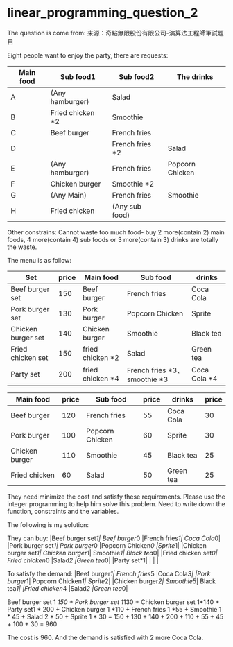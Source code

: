 # linear_programming_question_2
The question is come from: 來源：奇點無限股份有限公司-演算法工程師筆試題目

Eight people want to enjoy the party, there are requests:

|Main food	|Sub food1	|Sub food2	|The drinks|
| ----- | ------ | ------ | ------ |
|A|	(Any hamburger)	|Salad|	|	Coca Cola|
|B|	Fried chicken *2	|Smoothie|		| |
|C|	Beef burger|	French fries|	|	Black tea|
|D|	|	French fries *2|	Salad	|Coca Cola|
|E|	(Any hamburger)|	French fries|	Popcorn Chicken| |	
|F|	Chicken burger|	Smoothie *2|	|	Sprite|
|G|	(Any Main)|	French fries|	Smoothie|	(Any drink)|
|H|	Fried chicken|	(Any sub food)|	|	Sprite|
Other constrains:
Cannot waste too much food- buy 2 more(contain 2) main foods, 4 more(contain 4) sub foods or 3 more(contain 3) drinks are totally the waste.

The menu is as follow:

|Set|	price|	Main food	|Sub food	|drinks|
| ----- | ------ | ------ | ------ | ------ |
|Beef burger set	|150|	Beef burger	|French fries	|Coca Cola|
|Pork burger set	|130|	Pork burger	|Popcorn Chicken|	Sprite|
|Chicken burger set	|140|	Chicken burger	|Smoothie	|Black tea|
|Fried chicken set	|150|	fried chicken *2 |	Salad	|Green tea|
|Party set	|200	|fried chicken *4	|French fries *3、smoothie *3	|Coca Cola *4|

|Main food	|price	|Sub food	|price|	drinks|	price|
| ----- | ------ | ------ | ------ | ------ | ------ |
|Beef burger|	120|	French fries	|55|	Coca Cola|	30|
|Pork burger|	100|	Popcorn Chicken|	60|	Sprite	|30|
|Chicken burger|	110	|Smoothie|	45	|Black tea	|25|
|Fried chicken|	60	|Salad	|50	|Green tea|	25|

They need minimize the cost and satisfy these requirements. Please use the integer programming to help him solve this problem. Need to write down the function, constraints and the variables.

The following is my solution:

They can buy:
|Beef burger set*1|	Beef burger*0	|French fries*1|	Coca Cola*0|
|Pork burger set*1|	Pork burger*0	|Popcorn Chicken*0	|Sprite*1|
|Chicken burger set*1|	Chicken burger*1|	Smoothie*1|	Black tea*0|
|Fried chicken set*0|	Fried chicken*0	|Salad*2	|Green tea*0|
|Party set*1| | | |			

To satisfy the demand:
|Beef burger*1|	French fries*5	|Coca Cola*3|
|Pork burger*1|	Popcorn Chicken*1|	Sprite*2|
|Chicken burger*2|	Smoothie*5|	Black tea*1|
|Fried chicken*4	|Salad*2	|Green tea*0|

Beef burger set 1 *150 + Pork burger set 1*130 + Chicken burger set 1*140 + Party set1 * 200 + Chicken burger 1 *110 + French fries 1 *55 + Smoothie 1 * 45 + Salad 2 * 50 + Sprite 1 * 30
= 150 + 130 + 140 + 200 + 110 + 55 + 45 + 100 + 30 
= 960

The cost is 960. And the demand is satisfied with 2 more Coca Cola.


